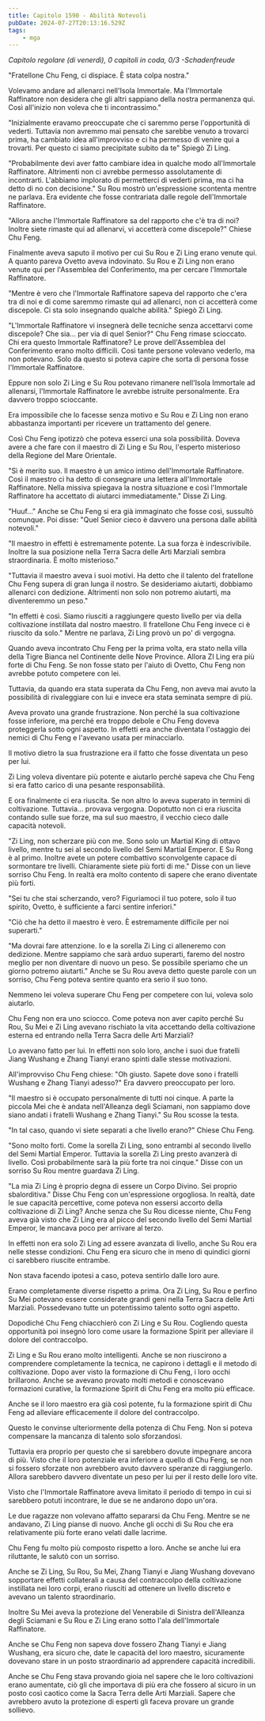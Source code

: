 ```yaml
---
title: Capitolo 1590 - Abilità Notevoli
pubDate: 2024-07-27T20:13:16.529Z
tags:
    - mga
---
```



<em>Capitolo regolare (di venerdì),
0 capitoli in coda, 0/3
-Schadenfreude</em>


"Fratellone Chu Feng, ci dispiace. È stata colpa nostra."


Volevamo andare ad allenarci nell'Isola Immortale. Ma l'Immortale Raffinatore non desidera che gli altri sappiano della nostra permanenza qui. Così all'inizio non voleva che ti incontrassimo."


"Inizialmente eravamo preoccupate che ci saremmo perse l'opportunità di vederti. Tuttavia non avremmo mai pensato che sarebbe venuto a trovarci prima, ha cambiato idea all'improvviso e ci ha permesso di venire qui a trovarti. Per questo ci siamo precipitate subito da te" Spiegò Zi Ling.


"Probabilmente devi aver fatto cambiare idea in qualche modo all'Immortale Raffinatore. Altrimenti non ci avrebbe permesso assolutamente di incontrarti. L'abbiamo implorato di permetterci di vederti prima, ma ci ha detto di no con decisione." Su Rou mostrò un'espressione scontenta mentre ne parlava. Era evidente che fosse contrariata dalle regole dell'Immortale Raffinatore.


"Allora anche l'Immortale Raffinatore sa del rapporto che c'è tra di noi? Inoltre siete rimaste qui ad allenarvi, vi accetterà come discepole?" Chiese Chu Feng.


Finalmente aveva saputo il motivo per cui Su Rou e Zi Ling erano venute qui. A quanto pareva Ovetto aveva indovinato. Su Rou e Zi Ling non erano venute qui per l'Assemblea del Conferimento, ma per cercare l'Immortale Raffinatore.


"Mentre è vero che l'Immortale Raffinatore sapeva del rapporto che c'era tra di noi e di come saremmo rimaste qui ad allenarci, non ci accetterà come discepole. Ci sta solo insegnando qualche abilità." Spiegò Zi Ling.


"L'Immortale Raffinatore vi insegnerà delle tecniche senza accettarvi come discepole? Che sia... per via di quel Senior?" Chu Feng rimase scioccato. Chi era questo Immortale Raffinatore? Le prove dell'Assemblea del Conferimento erano molto difficili. Così tante persone volevano vederlo, ma non potevano. Solo da questo si poteva capire che sorta di persona fosse l'Immortale Raffinatore.


Eppure non solo Zi Ling e Su Rou potevano rimanere nell'Isola Immortale ad allenarsi, l'Immortale Raffinatore le avrebbe istruite personalmente. Era davvero troppo scioccante.


Era impossibile che lo facesse senza motivo e Su Rou e Zi Ling non erano abbastanza importanti per ricevere un trattamento del genere.


Così Chu Feng ipotizzò che poteva esserci una sola possibilità. Doveva avere a che fare con il maestro di Zi Ling e Su Rou, l'esperto misterioso della Regione del Mare Orientale.


"Sì è merito suo. Il maestro è un amico intimo dell'Immortale Raffinatore. Così il maestro ci ha detto di consegnare una lettera all'Immortale Raffinatore. Nella missiva spiegava la nostra situazione e così l'Immortale Raffinatore ha accettato di aiutarci immediatamente." Disse Zi Ling.


"Huuf..." Anche se Chu Feng si era già immaginato che fosse così, sussultò comunque. Poi disse: "Quel Senior cieco è davvero una persona dalle abilità notevoli."


"Il maestro in effetti è estremamente potente. La sua forza è indescrivibile. Inoltre la sua posizione nella Terra Sacra delle Arti Marziali sembra straordinaria. È molto misterioso."


"Tuttavia il maestro aveva i suoi motivi. Ha detto che il talento del fratellone Chu Feng supera di gran lunga il nostro. Se desideriamo aiutarti, dobbiamo allenarci con dedizione. Altrimenti non solo non potremo aiutarti, ma diventeremmo un peso."


"In effetti è così. Siamo riusciti a raggiungere questo livello per via della coltivazione instillata dal nostro maestro. Il fratellone Chu Feng invece ci è riuscito da solo." Mentre ne parlava, Zi Ling provò un po' di vergogna.


Quando aveva incontrato Chu Feng per la prima volta, era stato nella villa della Tigre Bianca nel Continente delle Nove Province. Allora ZI Ling era più forte di Chu Feng. Se non fosse stato per l'aiuto di Ovetto, Chu Feng non avrebbe potuto competere con lei.


Tuttavia, da quando era stata superata da Chu Feng, non aveva mai avuto la possibilità di rivaleggiare con lui e invece era stata seminata sempre di più.


Aveva provato una grande frustrazione. Non perché la sua coltivazione fosse inferiore, ma perché era troppo debole e Chu Feng doveva proteggerla sotto ogni aspetto. In effetti era anche diventata l'ostaggio dei nemici di Chu Feng e l'avevano usata per minacciarlo.


Il motivo dietro la sua frustrazione era il fatto che fosse diventata un peso per lui.


Zi Ling voleva diventare più potente e aiutarlo perché sapeva che Chu Feng si era fatto carico di una pesante responsabilità.


E ora finalmente ci era riuscita. Se non altro lo aveva superato in termini di coltivazione. Tuttavia... provava vergogna. Dopotutto non ci era riuscita contando sulle sue forze, ma sul suo maestro, il vecchio cieco dalle capacità notevoli.


"Zi Ling, non scherzare più con me. Sono solo un Martial King di ottavo livello, mentre tu sei al secondo livello del Semi Martial Emperor. E Su Rong è al primo. Inoltre avete un potere combattivo sconvolgente capace di sormontare tre livelli. Chiaramente siete più forti di me." Disse con un lieve sorriso Chu Feng. In realtà era molto contento di sapere che erano diventate più forti.


"Sei tu che stai scherzando, vero? Figuriamoci il tuo potere, solo il tuo spirito, Ovetto, è sufficiente a farci sentire inferiori."


"Ciò che ha detto il maestro è vero. È estremamente difficile per noi superarti."


"Ma dovrai fare attenzione. Io e la sorella Zi Ling ci alleneremo con dedizione. Mentre sappiamo che sarà arduo superarti, faremo del nostro meglio per non diventare di nuovo un peso. Se possibile speriamo che un giorno potremo aiutarti." Anche se Su Rou aveva detto queste parole con un sorriso, Chu Feng poteva sentire quanto era serio il suo tono.


Nemmeno lei voleva superare Chu Feng per competere con lui, voleva solo aiutarlo.


Chu Feng non era uno sciocco. Come poteva non aver capito perché Su Rou, Su Mei e Zi Ling avevano rischiato la vita accettando della coltivazione esterna ed entrando nella Terra Sacra delle Arti Marziali?


Lo avevano fatto per lui. In effetti non solo loro, anche i suoi due fratelli Jiang Wushang e Zhang Tianyi erano spinti dalle stesse motivazioni.


All'improvviso Chu Feng chiese: "Oh giusto. Sapete dove sono i fratelli Wushang e Zhang Tianyi adesso?" Era davvero preoccupato per loro.


"Il maestro si è occupato personalmente di tutti noi cinque. A parte la piccola Mei che è andata nell'Alleanza degli Sciamani, non sappiamo dove siano andati i fratelli Wushang e Zhang Tianyi." Su Rou scosse la testa.


"In tal caso, quando vi siete separati a che livello erano?" Chiese Chu Feng.


"Sono molto forti. Come la sorella Zi Ling, sono entrambi al secondo livello del Semi Martial Emperor. Tuttavia la sorella Zi Ling presto avanzerà di livello. Così probabilmente sarà la più forte tra noi cinque." Disse con un sorriso Su Rou mentre guardava Zi Ling.


"La mia Zi Ling è proprio degna di essere un Corpo Divino. Sei proprio sbalorditiva." Disse Chu Feng con un'espressione orgogliosa. In realtà, date le sue capacità percettive, come poteva non essersi accorto della coltivazione di Zi Ling? Anche senza che Su Rou dicesse niente, Chu Feng aveva già visto che Zi Ling era al picco del secondo livello del Semi Martial Emperor, le mancava poco per arrivare al terzo.


In effetti non era solo Zi Ling ad essere avanzata di livello, anche Su Rou era nelle stesse condizioni. Chu Feng era sicuro che in meno di quindici giorni ci sarebbero riuscite entrambe.


Non stava facendo ipotesi a caso, poteva sentirlo dalle loro aure.


Erano completamente diverse rispetto a prima. Ora Zi Ling, Su Rou e perfino Su Mei potevano essere considerate grandi geni nella Terra Sacra delle Arti Marziali. Possedevano tutte un potentissimo talento sotto ogni aspetto.


Dopodiché Chu Feng chiacchierò con Zi Ling e Su Rou. Cogliendo questa opportunità poi insegnò loro come usare la formazione Spirit per alleviare il dolore del contraccolpo.


Zi Ling e Su Rou erano molto intelligenti. Anche se non riuscirono a comprendere completamente la tecnica, ne capirono i dettagli e il metodo di coltivazione. Dopo aver visto la formazione di Chu Feng, i loro occhi brillarono. Anche se avevano provato molti metodi e conoscevano formazioni curative, la formazione Spirit di Chu Feng era molto più efficace.


Anche se il loro maestro era già così potente, fu la formazione spirit di Chu Feng ad alleviare efficacemente il dolore del contraccolpo.


Questo le convinse ulteriormente della potenza di Chu Feng. Non si poteva compensare la mancanza di talento solo sforzandosi.


Tuttavia era proprio per questo che si sarebbero dovute impegnare ancora di più. Visto che il loro potenziale era inferiore a quello di Chu Feng, se non si fossero sforzate non avrebbero avuto davvero speranze di raggiungerlo. Allora sarebbero davvero diventate un peso per lui per il resto delle loro vite.


Visto che l'Immortale Raffinatore aveva limitato il periodo di tempo in cui si sarebbero potuti incontrare, le due se ne andarono dopo un'ora.


Le due ragazze non volevano affatto separarsi da Chu Feng. Mentre se ne andavano, Zi Ling pianse di nuovo. Anche gli occhi di Su Rou che era relativamente più forte erano velati dalle lacrime.


Chu Feng fu molto più composto rispetto a loro. Anche se anche lui era riluttante, le salutò con un sorriso.


Anche se Zi Ling, Su Rou, Su Mei, Zhang Tianyi e Jiang Wushang dovevano sopportare effetti collaterali a causa del contraccolpo della coltivazione instillata nei loro corpi, erano riusciti ad ottenere un livello discreto e avevano un talento straordinario.


Inoltre Su Mei aveva la protezione del Venerabile di Sinistra dell'Alleanza degli Sciamani e Su Rou e Zi Ling erano sotto l'ala dell'Immortale Raffinatore.


Anche se Chu Feng non sapeva dove fossero Zhang Tianyi e Jiang Wushang, era sicuro che, date le capacità del loro maestro, sicuramente dovevano stare in un posto straordinario ad apprendere capacità incredibili.


Anche se Chu Feng stava provando gioia nel sapere che le loro coltivazioni erano aumentate, ciò gli che importava di più era che fossero al sicuro in un posto così caotico come la Sacra Terra delle Arti Marziali. Sapere che avrebbero avuto la protezione di esperti gli faceva provare un grande sollievo.
                                


                                




